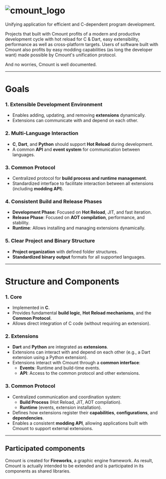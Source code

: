 # ![cmount_logo](.github/images/cmount.png)
Unifying application for efficient and C-dependent 
program development.

Projects that built with Cmount profits of a modern and productive
development cycle with hot reload for C & Dart, easy extensibility, performance as well as cross-platform targets. 
Users of software built with Cmount also profits by easy modding capabilities 
(as long the developer want) made possible by Cmount's unification protocol.

And no worries, Cmount is well documented.

---
# Goals

### 1. Extensible Development Environment
- Enables adding, updating, and removing **extensions** dynamically.
- Extensions can communicate with and depend on each other.

### 2. Multi-Language Interaction
- **C**, **Dart**, and **Python** should support **Hot Reload** during development.
- A common **API** and **event system** for communication between languages.

### 3. Common Protocol
- Centralized protocol for **build process and runtime management**.
- Standardized interface to facilitate interaction between all extensions (including **modding API**).

### 4. Consistent Build and Release Phases
- **Development Phase**: Focused on **Hot Reload**, JIT, and fast iteration.
- **Release Phase**: Focused on **AOT compilation**, performance, and stability.
- **Runtime**: Allows installing and managing extensions dynamically.

### 5. Clear Project and Binary Structure
- **Project organization** with defined folder structures.
- **Standardized binary output** formats for all supported languages.
---
# Structure and Components
### 1. Core
- Implemented in **C**.
- Provides fundamental **build logic**, **Hot Reload mechanisms**, and the **Common Protocol**.
- Allows direct integration of C code (without requiring an extension).

### 2. Extensions
- **Dart** and **Python** are integrated as **extensions**.
- Extensions can interact with and depend on each other (e.g., a Dart extension using a Python extension).
- Extensions interact with Cmount through a **common interface**:
    - **Events**: Runtime and build-time events.
    - **API**: Access to the common protocol and other extensions.

### 3. Common Protocol
- Centralized communication and coordination system:
    - **Build Process** (Hot Reload, JIT, AOT compilation).
    - **Runtime** (events, extension installation).
- Defines how extensions register their **capabilities**, **configurations**, and **dependencies**.
- Enables a consistent **modding API**, allowing applications built with Cmount to support external extensions.

---

## Participated components
Cmount is created for **Fireworks**, a graphic engine framework.
As result, Cmount is actually intended to be extended and is participated
in its components as shared libraries.
